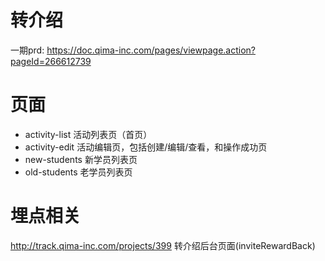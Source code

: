 # 转介绍
一期prd: https://doc.qima-inc.com/pages/viewpage.action?pageId=266612739

# 页面
- activity-list 活动列表页（首页）
- activity-edit 活动编辑页，包括创建/编辑/查看，和操作成功页
- new-students 新学员列表页
- old-students 老学员列表页

# 埋点相关
http://track.qima-inc.com/projects/399 转介绍后台页面(inviteRewardBack)
